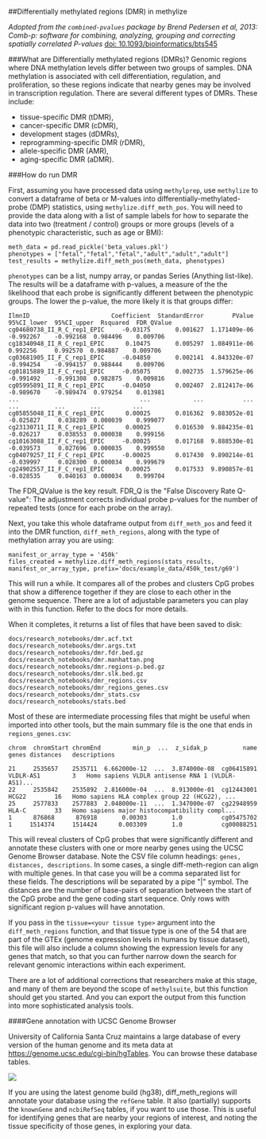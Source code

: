 ##Differentially methylated regions (DMR) in methylize

*Adopted from the `combined-pvalues` package by Brend Pedersen et al, 2013: Comb-p: software for combining, analyzing, grouping and correcting spatially correlated P-values* [doi: 10.1093/bioinformatics/bts545](https://pubmed.ncbi.nlm.nih.gov/22954632/)

###What are Differentially methylated regions (DMRs)?
Genomic regions where DNA methylation levels differ between two groups of samples. DNA methylation is associated with cell differentiation, regulation, and proliferation, so these regions indicate that nearby genes may be involved in transcription regulation. There are several different types of DMRs. These include:

- tissue-specific DMR (tDMR),
- cancer-specific DMR (cDMR),
- development stages (dDMRs),
- reprogramming-specific DMR (rDMR),
- allele-specific DMR (AMR),
- aging-specific DMR (aDMR).

###How do run DMR

First, assuming you have processed data using `methylprep`, use `methylize` to convert a dataframe of beta or M-values into differentially-methylated-probe (DMP) statistics, using `methylize.diff_meth_pos`. You will need to provide the data along with a list of sample labels for how to separate the data into two (treatment / control) groups or more groups (levels of a phenotypic characteristic, such as age or BMI):

```
meth_data = pd.read_pickle('beta_values.pkl')
phenotypes = ["fetal","fetal","fetal","adult","adult","adult"]
test_results = methylize.diff_meth_pos(meth_data, phenotypes)
```

`phenotypes` can be a list, numpy array, or pandas Series (Anything list-like). The results will be a dataframe with p-values, a measure of the the likelihood that each probe is significantly different between the phenotypic groups. The lower the p-value, the more likely it is that groups differ:

```
IlmnID                       Coefficient  StandardError        PValue  95%CI_lower  95%CI_upper  Rsquared  FDR_QValue
cg04680738_II_R_C_rep1_EPIC     -0.03175       0.001627  1.171409e-06    -0.992267    -0.992168  0.984496    0.009706
cg18340948_II_R_C_rep1_EPIC      0.10475       0.005297  1.084911e-06     0.992256     0.992570  0.984887    0.009706
cg03681905_II_F_C_rep1_EPIC     -0.04850       0.002141  4.843320e-07    -0.994254    -0.994157  0.988444    0.009706
cg01815889_II_F_C_rep1_EPIC     -0.05075       0.002735  1.579625e-06    -0.991492    -0.991308  0.982875    0.009816
cg05995891_II_R_C_rep1_EPIC     -0.04050       0.002407  2.812417e-06    -0.989670    -0.989474  0.979254    0.013981
...                                  ...            ...           ...          ...          ...       ...         ...
cg05855048_II_R_C_rep1_EPIC      0.00025       0.016362  9.883052e-01    -0.025827     0.038289  0.000039    0.999077
cg23130711_II_R_C_rep1_EPIC      0.00025       0.016530  9.884235e-01    -0.026217     0.038553  0.000038    0.999156
cg10163088_II_F_C_rep1_EPIC     -0.00025       0.017168  9.888530e-01    -0.039573     0.027696  0.000035    0.999550
cg04079257_II_F_C_rep1_EPIC     -0.00025       0.017430  9.890214e-01    -0.039997     0.028300  0.000034    0.999679
cg24902557_II_F_C_rep1_EPIC      0.00025       0.017533  9.890857e-01    -0.028535     0.040163  0.000034    0.999704
```

The FDR_QValue is the key result. FDR_Q is the "False Discovery Rate Q-value": The adjustment corrects individual probe p-values for the number of repeated tests (once for each probe on the array).

Next, you take this whole dataframe output from `diff_meth_pos` and feed it into the DMR function, `diff_meth_regions`, along with the type of methylation array you are using:

```
manifest_or_array_type = '450k'
files_created = methylize.diff_meth_regions(stats_results, manifest_or_array_type, prefix='docs/example_data/450k_test/g69')
```

This will run a while. It compares all of the probes and clusters CpG probes that show a difference together if they
are close to each other in the genome sequence. There are a lot of adjustable parameters you can play with in
this function. Refer to the docs for more details.

When it completes, it returns a list of files that have been saved to disk:

```
docs/research_notebooks/dmr.acf.txt
docs/research_notebooks/dmr.args.txt
docs/research_notebooks/dmr.fdr.bed.gz
docs/research_notebooks/dmr.manhattan.png
docs/research_notebooks/dmr.regions-p.bed.gz
docs/research_notebooks/dmr.slk.bed.gz
docs/research_notebooks/dmr_regions.csv
docs/research_notebooks/dmr_regions_genes.csv
docs/research_notebooks/dmr_stats.csv
docs/research_notebooks/stats.bed
```

Most of these are intermediate processing files that might be useful when imported into other tools, but the
main summary file is the one that ends in `regions_genes.csv`:

```
chrom  chromStart chromEnd         min_p  ...  z_sidak_p          name      genes distances   descriptions

21     2535657    2535711  6.662000e-12  ...  3.874000e-08  cg06415891  VLDLR-AS1         3   Homo sapiens VLDLR antisense RNA 1 (VLDLR-AS1)...
22     2535842    2535892  2.816000e-04  ...  8.913000e-01  cg12443001      HCG22        16   Homo sapiens HLA complex group 22 (HCG22), ...
25     2577833    2577883  2.048000e-11  ...  1.347000e-07  cg22948959      HLA-C        33   Homo sapiens major histocompatibility compl...
1      876868      876918       0.00303       1.0           cg05475702
1     1514374     1514424      0.003309       1.0           cg00088251
```

This will reveal clusters of CpG probes that were significantly different and annotate these clusters with one or more
nearby genes using the UCSC Genome Browser database. Note the CSV file column headings: `genes, distances, descriptions`. In some cases, a single diff-meth-region can align with multiple genes. In that case you will be a comma separated list for these fields. The descriptions will be separated by a pipe "|" symbol. The distances are the number of base-pairs of separation between the start of the CpG probe and the gene coding start sequence. Only rows with significant region p-values will have annotation.

If you pass in the `tissue=<your tissue type>` argument into the `diff_meth_regions` function, and that tissue type is one of the 54 that are part of the GTEx (genome expression levels in humans by tissue dataset), this file will also include a column showing the expression levels for any genes that match, so that you can further narrow down the search for relevant genomic interactions within each experiment.

There are a lot of additional corrections that researchers make at this stage, and many of them are beyond the scope of `methylsuite`, but this function should get you started. And you can export the output from this function into more sophisticated analysis tools.

####Gene annotation with UCSC Genome Browser

University of California Santa Cruz maintains a large database of every version of the human genome and its meta data at https://genome.ucsc.edu/cgi-bin/hgTables. You can browse these database tables.

![](https://raw.githubusercontent.com/FoxoTech/methylize/feature/master/docs/source/Genome-Browser-UCSC-display.png)

If you are using the latest genome build (hg38), diff_meth_regions will annotate your database using the `refGene` table. It also (partially) supports the `knownGene` and `ncbiRefSeq` tables, if you want to use those. This is useful for identifying genes that are
nearby your regions of interest, and noting the tissue specificity of those genes, in exploring your data.
